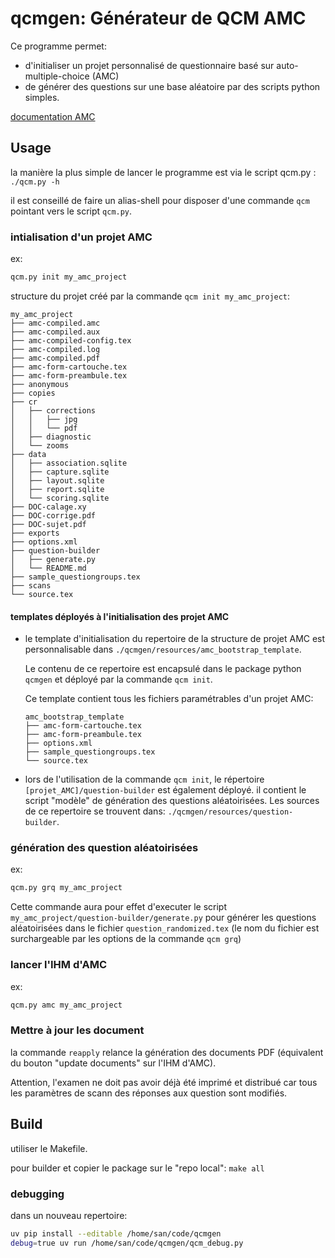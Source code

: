 # qcmgen: Générateur de QCM AMC 

Ce programme permet:

- d'initialiser un projet personnalisé de questionnaire basé sur auto-multiple-choice (AMC)
- de générer des questions sur une base aléatoire par des scripts python simples.

[documentation AMC](https://download.auto-multiple-choice.net/auto-multiple-choice.en.pdf)

## Usage

la manière la plus simple de lancer le programme est via le script qcm.py  : `./qcm.py -h`

il est conseillé de faire un alias-shell pour disposer d'une commande `qcm` pointant vers le script `qcm.py`.

### intialisation d'un projet AMC

ex: 
```bash
qcm.py init my_amc_project
```
structure du projet créé par la commande `qcm init my_amc_project`:
```
my_amc_project
├── amc-compiled.amc
├── amc-compiled.aux
├── amc-compiled-config.tex
├── amc-compiled.log
├── amc-compiled.pdf
├── amc-form-cartouche.tex
├── amc-form-preambule.tex
├── anonymous
├── copies
├── cr
│   ├── corrections
│   │   ├── jpg
│   │   └── pdf
│   ├── diagnostic
│   └── zooms
├── data
│   ├── association.sqlite
│   ├── capture.sqlite
│   ├── layout.sqlite
│   ├── report.sqlite
│   └── scoring.sqlite
├── DOC-calage.xy
├── DOC-corrige.pdf
├── DOC-sujet.pdf
├── exports
├── options.xml
├── question-builder
│   ├── generate.py
│   └── README.md
├── sample_questiongroups.tex
├── scans
└── source.tex
```

#### templates déployés à l'initialisation des projet AMC

- le template d'initialisation du repertoire de la structure de projet AMC est personnalisable dans `./qcmgen/resources/amc_bootstrap_template`.
    
    Le contenu de ce repertoire est encapsulé dans le package python `qcmgen` et déployé par la commande `qcm init`.
    
    Ce template contient tous les fichiers paramétrables d'un projet AMC: 
    ```
    amc_bootstrap_template
    ├── amc-form-cartouche.tex
    ├── amc-form-preambule.tex
    ├── options.xml
    ├── sample_questiongroups.tex
    └── source.tex
    ```


- lors de l'utilisation de la commande `qcm init`, le répertoire `[projet_AMC]/question-builder` est également déployé. il contient le script "modèle" de génération des questions aléatoirisées. Les sources de ce repertoire  se trouvent dans: `./qcmgen/resources/question-builder`.


### génération des question aléatoirisées

ex: 
```bash
qcm.py grq my_amc_project
```

Cette commande aura pour effet d'executer le script `my_amc_project/question-builder/generate.py` pour générer les questions aléatoirisées dans le fichier `question_randomized.tex` (le nom du fichier est surchargeable par les options de la commande `qcm grq`)

### lancer l'IHM d'AMC

ex: 
```bash
qcm.py amc my_amc_project
```

### Mettre à jour les document

la commande `reapply` relance la génération des documents PDF (équivalent du bouton "update documents" sur l'IHM d'AMC).

Attention, l'examen ne doit pas avoir déjà été imprimé et distribué car tous les paramètres de scann des réponses aux question sont modifiés.

## Build

utiliser le Makefile.

pour builder et copier le package sur le "repo local": `make all`


### debugging

dans un nouveau repertoire: 
```bash
uv pip install --editable /home/san/code/qcmgen
debug=true uv run /home/san/code/qcmgen/qcm_debug.py
```